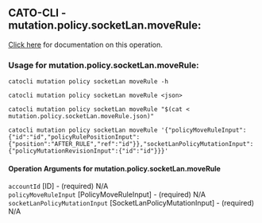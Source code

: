 
## CATO-CLI - mutation.policy.socketLan.moveRule:
[Click here](https://api.catonetworks.com/documentation/#mutation-mutation.policy.socketLan.moveRule) for documentation on this operation.

### Usage for mutation.policy.socketLan.moveRule:

`catocli mutation policy socketLan moveRule -h`

`catocli mutation policy socketLan moveRule <json>`

`catocli mutation policy socketLan moveRule "$(cat < mutation.policy.socketLan.moveRule.json)"`

`catocli mutation policy socketLan moveRule '{"policyMoveRuleInput":{"id":"id","policyRulePositionInput":{"position":"AFTER_RULE","ref":"id"}},"socketLanPolicyMutationInput":{"policyMutationRevisionInput":{"id":"id"}}}'`


#### Operation Arguments for mutation.policy.socketLan.moveRule ####

`accountId` [ID] - (required) N/A    
`policyMoveRuleInput` [PolicyMoveRuleInput] - (required) N/A    
`socketLanPolicyMutationInput` [SocketLanPolicyMutationInput] - (required) N/A    
